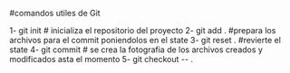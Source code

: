#comandos utiles de Git

1- git init # inicializa el repositorio del proyecto 
2- git add . #prepara los archivos para el commit poniendolos en el state
3- git reset . #revierte el state 
4- git commit # se crea la fotografia de los archivos creados y modificados asta el momento 
5- git checkout -- .
